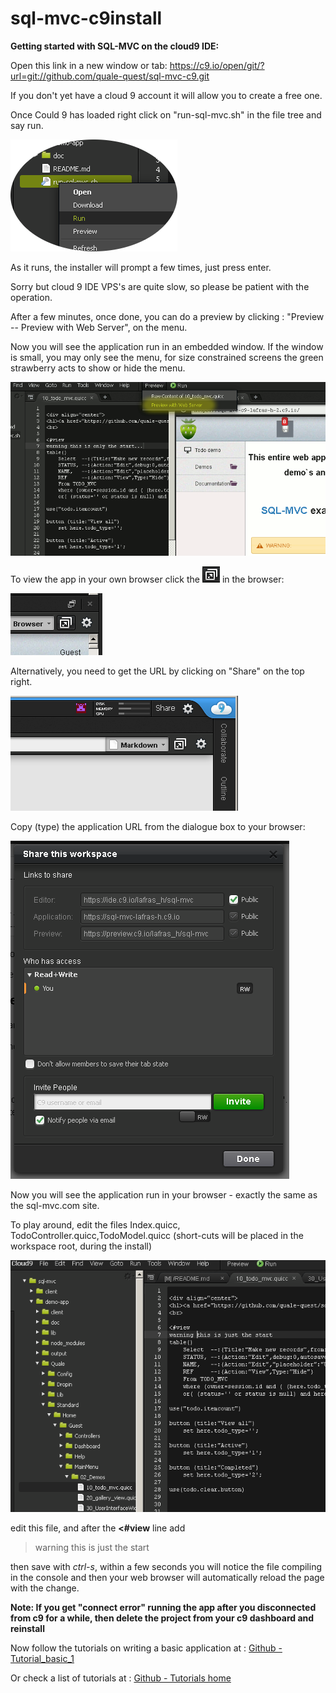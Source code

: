 # sql-mvc-c9install

**Getting started with SQL-MVC on the cloud9 IDE:**


Open this link in a new window or tab: https://c9.io/open/git/?url=git://github.com/quale-quest/sql-mvc-c9.git

If you don't yet have a cloud 9 account it will allow you to create a free one.


Once Could 9 has loaded right click on "run-sql-mvc.sh" in the file tree and say run.

![run-sql-mvc.sh](https://github.com/quale-quest/sql-mvc-c9/blob/master/doc/c9/c9_01.png "run-sql-mvc.sh")

As it runs, the installer will prompt a few times, just press enter.

Sorry but cloud 9 IDE VPS's are quite slow, so please be patient with the operation.

After a few minutes, once done, you can do a preview by clicking : "Preview -- Preview with Web Server", on the menu.

Now you will see the application run in an embedded window. If the window is small, you may only see the menu,
 for size constrained screens the green strawberry acts to show or hide the menu.

![preview](https://github.com/quale-quest/sql-mvc-c9/blob/master/doc/c9/c9_preview_1.png "preview")

To view the app in your own browser click the ![popout icon](https://github.com/quale-quest/sql-mvc-c9/blob/master/doc/c9/c9_popout_icon.png "popout") in the browser:

![popout in the browser](https://github.com/quale-quest/sql-mvc-c9/blob/master/doc/c9/c9_popout.png "popout") 


Alternatively, you need to get the URL by clicking on "Share" on the top right.

![Click share](https://github.com/quale-quest/sql-mvc-c9/blob/master/doc/c9/c9_share_1.png "Click share")

Copy (type) the application URL from the dialogue box to your browser:

![Check the Application URL and where it if you wish](https://github.com/quale-quest/sql-mvc-c9/blob/master/doc/c9/c9_share_2.png "URL")


Now you will see the application run in your browser - exactly the same as the sql-mvc.com site.



To play around, edit the files Index.quicc, TodoController.quicc,TodoModel.quicc  (short-cuts will be placed in the workspace root, during the install)

![and Edit](https://github.com/quale-quest/sql-mvc-c9/blob/master/doc/c9/c9_edit_1.png "Edit")

edit this file, and after the **<#view** line add 

> warning this is just the start

then save with *ctrl-s*, within a few seconds you will notice the file compiling in the console
and then your web browser will automatically reload the page with the change.

**Note: If you get "connect error" running the app after you disconnected from c9 for a while, then delete the project from your c9 dashboard and reinstall**

Now follow the tutorials on writing a basic application
 at : [Github - Tutorial_basic_1](https://github.com/quale-quest/sql-mvc/blob/master/doc/Tutorial_basic_1.md)

Or check a list of tutorials at :
[Github - Tutorials home](https://github.com/quale-quest/sql-mvc/blob/master/doc/Tutorials.md)




